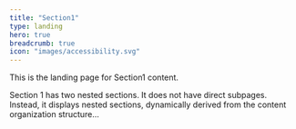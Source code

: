 ```yaml
---
title: "Section1"
type: landing
hero: true
breadcrumb: true
icon: "images/accessibility.svg"
---
```


This is the landing page for Section1 content.

Section 1 has two nested sections. It does not have direct subpages. Instead, it displays nested sections, dynamically derived from the content organization structure...

